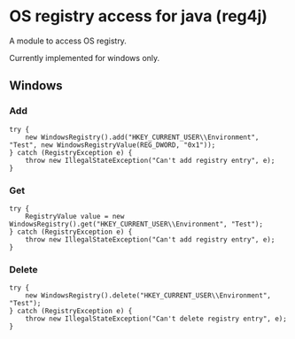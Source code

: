 # OS registry access for java (reg4j)
A module to access OS registry.

Currently implemented for windows only.

## Windows
### Add
```
try {
    new WindowsRegistry().add("HKEY_CURRENT_USER\\Environment", "Test", new WindowsRegistryValue(REG_DWORD, "0x1"));
} catch (RegistryException e) {
    throw new IllegalStateException("Can't add registry entry", e);
}
```
### Get
```
try {
    RegistryValue value = new WindowsRegistry().get("HKEY_CURRENT_USER\\Environment", "Test");
} catch (RegistryException e) {
    throw new IllegalStateException("Can't add registry entry", e);
}
```
### Delete
```
try {
    new WindowsRegistry().delete("HKEY_CURRENT_USER\\Environment", "Test");
} catch (RegistryException e) {
    throw new IllegalStateException("Can't delete registry entry", e);
}
```

